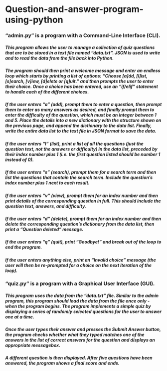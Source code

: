 # Question-and-answer-program-using-python

### “admin.py” is a program with a Command-Line Interface (CLI).
##### This program allows the user to manage a collection of quiz questions that are to be stored in a text file named “data.txt”.  JSON is used to write and to read the data from the file back into Python.
##### The program should then print a welcome message and enter an endless loop which starts by printing a list of options: “Choose [a]dd, [l]ist, [s]earch, [v]iew, [d]elete or [q]uit.” and then prompts the user to enter their choice. Once a choice has been entered, use an “if/elif” statement to handle each of the different choices.
##### If the user enters “a” (add), prompt them to enter a question, then prompt them to enter as many answers as desired, and finally prompt them to enter the difficulty of the question, which must be an integer between 1 and 5. Place the details into a new dictionary with the structure shown on the previous page, and append the dictionary to the data list. Finally, write the entire data list to the text file in JSON format to save the data.
##### If the user enters “l” (list), print a list of all the questions (just the question text, not the answers or difficulty) in the data list, preceded by their index number plus 1 (i.e. the first question listed should be number 1 instead of 0).
##### If the user enters “s” (search), prompt them for a search term and then list the questions that contain the search term. Include the question’s index number plus 1 next to each result.
##### If the user enters “v” (view), prompt them for an index number and then print details of the corresponding question in full. This should include the question text, answers, and difficulty.
##### If the user enters “d” (delete), prompt them for an index number and then delete the corresponding question’s dictionary from the data list, then print a “Question deleted” message.
##### If the user enters “q” (quit), print “Goodbye!” and break out of the loop to end the program.
##### If the user enters anything else, print an “Invalid choice” message (the user will then be re-prompted for a choice on the next iteration of the loop).

### “quiz.py” is a program with a Graphical User Interface (GUI).
##### This program uses the data from the “data.txt” file. Similar to the admin program, this program should load the data from the file once only - when the program begins. The program implements a simple quiz by displaying a series of randomly selected questions for the user to answer one at a time.
##### Once the user types their answer and presses the Submit Answer button, the program checks whether what they typed matches one of the answers in the list of correct answers for the question and displays an appropriate messagebox.
##### A different question is then displayed. After five questions have been answered, the program shows a final score and ends.
